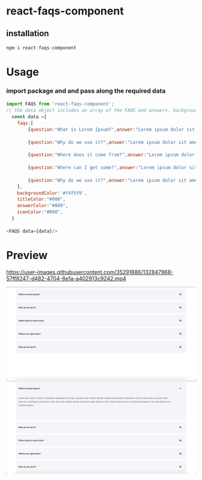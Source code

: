 # react-faqs-component

## installation
```javascript
npm i react-faqs-component
```
# Usage

### import package and and pass along the required data
```javascript
import FAQS from 'react-faqs-component';
// the data object includes an array of the FAQS and answers, background color, title color, answer color and icon color
  const data ={
    faqs:[
        {question:"What is Lorem Ipsum?",answer:"Lorem ipsum dolor sit amet, consectetur adipiscing elit. Donec vulputate nulla ut libero blandit, suscipit euismod dui condimentum. Donec nulla sapien, pulvinar mattis risus non, scelerisque consectetur turpis."},

        {question:"Why do we use it?",answer:"Lorem ipsum dolor sit amet, consectetur adipiscing elit. Donec vulputate nulla ut libero blandit, suscipit euismod dui condimentum. Donec nulla sapien, pulvinar mattis risus non, scelerisque consectetur turpis."},

        {question:"Where does it come from?",answer:"Lorem ipsum dolor sit amet, consectetur adipiscing elit. Donec vulputate nulla ut libero blandit, suscipit euismod dui condimentum. Donec nulla sapien, pulvinar mattis risus non, scelerisque consectetur turpis."},
        
        {question:"Where can I get some?",answer:"Lorem ipsum dolor sit amet, consectetur adipiscing elit. Donec vulputate nulla ut libero blandit, suscipit euismod dui condimentum. Donec nulla sapien, pulvinar mattis risus non, scelerisque consectetur turpis."},

        {question:"Why do we use it?",answer:"Lorem ipsum dolor sit amet, consectetur adipiscing elit. Donec vulputate nulla ut libero blandit, suscipit euismod dui condimentum. Donec nulla sapien, pulvinar mattis risus non, scelerisque consectetur turpis."},
    ],
    backgroundColor:'#f4f5f9',
    titleColor:"#000",
    answerColor:"#000",
    iconColor:"#000",
  }

<FAQS data={data}/>
```

# Preview



https://user-images.githubusercontent.com/35291886/132847968-57ff8247-d482-4704-8e1a-a402913c9242.mp4



![Alt text](https://raw.githubusercontent.com/JoeyAlpha5/react-faqs-component/main/src/assets/screenshot0.png?raw=true "react-faqs-component")
![Alt text](https://raw.githubusercontent.com/JoeyAlpha5/react-faqs-component/main/src/assets/screenshot1.png?raw=true "react-faqs-component")
